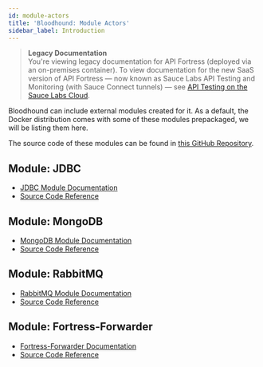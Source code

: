 ```yaml
---
id: module-actors
title: 'Bloodhound: Module Actors'
sidebar_label: Introduction
---
```


<head>
  <meta name="robots" content="noindex" />
</head>

> **Legacy Documentation**<br/>You're viewing legacy documentation for API Fortress (deployed via an on-premises container). To view documentation for the new SaaS version of API Fortress &#8212; now known as Sauce Labs API Testing and Monitoring (with Sauce Connect tunnels) &#8212; see [API Testing on the Sauce Labs Cloud](/api-testing/).

Bloodhound can include external modules created for it. As a default, the Docker distribution comes with some of these modules prepackaged, we will be listing them here.

The source code of these modules can be found in [this GitHub Repository](https://github.com/apifortress/bloodhound-modules).

## Module: JDBC

- [JDBC Module Documentation](/api-testing/on-prem/bloodhound/module-actors/jdbc)
- [Source Code Reference](https://github.com/apifortress/bloodhound-modules/tree/master/jdbc)

## Module: MongoDB

- [MongoDB Module Documentation](/api-testing/on-prem/bloodhound/module-actors/mongodb)
- [Source Code Reference](https://github.com/apifortress/bloodhound-modules/tree/master/mongodb)

## Module: RabbitMQ

- [RabbitMQ Module Documentation](/api-testing/on-prem/bloodhound/module-actors/rabbitmq)
- [Source Code Reference](https://github.com/apifortress/bloodhound-modules/tree/master/rabbitmq)

## Module: Fortress-Forwarder

- [Fortress-Forwarder Documentation](/api-testing/on-prem/bloodhound/module-actors/fortress-forwarder)
- [Source Code Reference](https://github.com/apifortress/bloodhound-modules/tree/master/fortress-forwarder)
